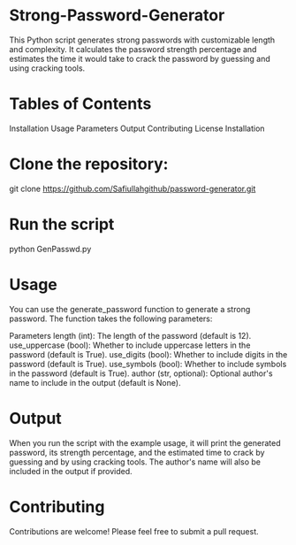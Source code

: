 # Strong-Password-Generator
This Python script generates strong passwords with customizable length and complexity. It calculates the password strength percentage and estimates the time it would take to crack the password by guessing and using cracking tools.

# Tables of Contents
Installation
Usage
Parameters
Output
Contributing
License
Installation

# Clone the repository:
git clone https://github.com/Safiullahgithub/password-generator.git

# Run the script
python GenPasswd.py

# Usage
You can use the generate_password function to generate a strong password. The function takes the following parameters:

Parameters
length (int): The length of the password (default is 12).
use_uppercase (bool): Whether to include uppercase letters in the password (default is True).
use_digits (bool): Whether to include digits in the password (default is True).
use_symbols (bool): Whether to include symbols in the password (default is True).
author (str, optional): Optional author's name to include in the output (default is None).

# Output
When you run the script with the example usage, it will print the generated password, its strength percentage, and the estimated time to crack by guessing and by using cracking tools. The author's name will also be included in the output if provided.

# Contributing
Contributions are welcome! Please feel free to submit a pull request.

